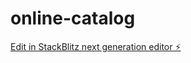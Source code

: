 # online-catalog

[Edit in StackBlitz next generation editor ⚡️](https://stackblitz.com/~/github.com/ibrahim-memis/online-catalog)